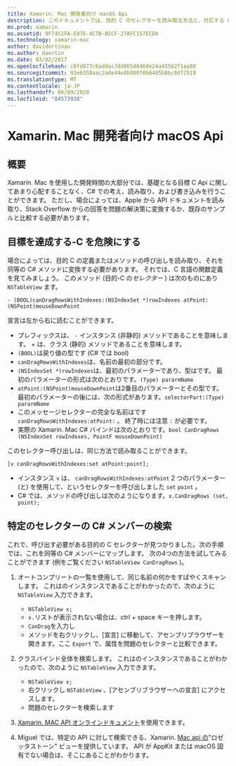 ```yaml
---
title: Xamarin. Mac 開発者向け macOS Api
description: このドキュメントでは、目的 C のセレクターを読み取る方法と、対応する C# メソッドを Xamarin. Mac アプリで検索する方法について説明します。
ms.prod: xamarin
ms.assetid: 9F7451FA-E07E-4C7B-B5CF-27AFC157ECDA
ms.technology: xamarin-mac
author: davidortinau
ms.author: daortin
ms.date: 03/02/2017
ms.openlocfilehash: c8fd877c6addac7dd865d8464e24a455b2f1aa88
ms.sourcegitcommit: 93e6358aac2ade44e8b800f066405b8bc8df2510
ms.translationtype: MT
ms.contentlocale: ja-JP
ms.lasthandoff: 06/09/2020
ms.locfileid: "84573938"
---
```

# <a name="macos-apis-for-xamarinmac-developers"></a>Xamarin. Mac 開発者向け macOS Api

## <a name="overview"></a>概要

Xamarin. Mac を使用した開発時間の大部分では、基礎となる目標 C Api に関してあまり心配することなく、C# での考え、読み取り、および書き込みを行うことができます。 ただし、場合によっては、Apple から API ドキュメントを読み取り、Stack Overflow からの回答を問題の解決策に変換するか、既存のサンプルと比較する必要があります。

## <a name="reading-enough-objective-c-to-be-dangerous"></a>目標を達成する-C を危険にする

場合によっては、目的 C の定義またはメソッドの呼び出しを読み取り、それを同等の C# メソッドに変換する必要があります。 それでは、C 言語の関数定義を見てみましょう。 このメソッド (目的-C の*セレクター* ) は次のものにあり `NSTableView` ます。

```objc
- (BOOL)canDragRowsWithIndexes:(NSIndexSet *)rowIndexes atPoint:(NSPoint)mouseDownPoint
```

宣言は左から右に読むことができます。

- プレフィックスは、 `-` インスタンス (非静的) メソッドであることを意味します。 + は、クラス (静的) メソッドであることを意味します。
- `(BOOL)`は戻り値の型です (C# では bool)
- `canDragRowsWithIndexes`は、名前の最初の部分です。
- `(NSIndexSet *)rowIndexes`は、最初のパラメーターであり、型はです。 最初のパラメーターの形式は次のとおりです。`(Type) pararmName`
- `atPoint:(NSPoint)mouseDownPoint`は2番目のパラメーターとその型です。 最初のパラメーターの後には、次の形式があります。`selectorPart:(Type) pararmName`
- このメッセージセレクターの完全な名前はです `canDragRowsWithIndexes:atPoint:` 。 終了時には注意 `:` が必要です。
- 実際の Xamarin. Mac C# バインドは次のとおりです。`bool CanDragRows (NSIndexSet rowIndexes, PointF mouseDownPoint)`

このセレクター呼び出しは、同じ方法で読み取ることができます。

```objc
[v canDragRowsWithIndexes:set atPoint:point];
```

- インスタンス `v` は、 `canDragRowsWithIndexes:atPoint` 2 つのパラメーター (と) を使用して、というセレクターを呼び出しました `set` `point` 。
- C# では、メソッドの呼び出しは次のようになります。`x.CanDragRows (set, point);`

<a name="finding_selector"></a>

## <a name="finding-the-c-member-for-a-given-selector"></a>特定のセレクターの C# メンバーの検索

これで、呼び出す必要がある目的の C セレクターが見つかりました。次の手順では、これを同等の C# メンバーにマップします。 次の4つの方法を試してみることができます (例をご覧ください `NSTableView CanDragRows` )。

1. オートコンプリートの一覧を使用して、同じ名前の何かをすばやくスキャンします。 これはのインスタンスであることがわかったので、次のように `NSTableView` 入力できます。

    - `NSTableView x;`
    - `x.`リストが表示されない場合は、ctrl + space キーを押します。
    - `CanDrag`を入力し
    - メソッドを右クリックし、[宣言] に移動して、アセンブリブラウザーを開きます。ここ `Export` で、属性を問題のセレクターと比較できます。

2. クラスバインド全体を検索します。 これはのインスタンスであることがわかったので、次のように `NSTableView` 入力できます。

    - `NSTableView x;`
    - 右クリックし `NSTableView` 、[アセンブリブラウザーへの宣言] にアクセスします。
    - 問題のセレクターを検索します

3. [Xamarin. MAC API オンラインドキュメント](https://docs.microsoft.com/dotnet/api/?view=xamarinmac-3.0)を使用できます。

4. Miguel では、特定の API に対して検索できる、Xamarin. [Mac api の](https://tirania.org/tmp/rosetta.html)"ロゼッタストーン" ビューを提供しています。 API が AppKit または macOS 固有でない場合は、そこにあることがわかります。

<!--
Note: In some cases, the assembly browser can hit a bug where it will open but not jump to the right definition. Keep that tab open, switch back to your source code and try again.
Note: The assembly browser tricks currently only works with Xamarin.Mac Classic. This will be fixed in a future version.
-->
